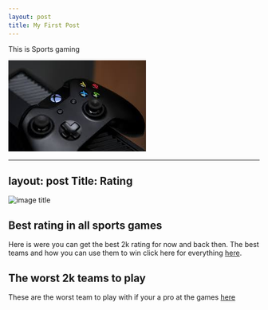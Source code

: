 ```yaml
---
layout: post
title: My First Post
---
```


This is Sports gaming 

![gaming image](/images/gaming.jpeg)


---
layout: post
Title: Rating
---

![image title](/images/originals-yung-1.jpg)

## Best rating in all sports games

Here is were you can get the best 2k rating for now and back then. The best teams and how you can use them to win click here for everything
[here](https://www.2kratings.com/).

##  The worst 2k teams to play 

These are the worst team to play with if your a pro at the games 
[here](https://fadeawayworld.net/2018/09/02/top-10-worst-starting-lineups-in-nba-2k19/)



